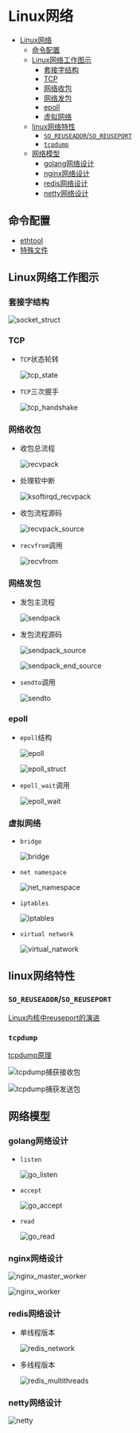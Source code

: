 # Linux网络

- [Linux网络](#linux网络)
  - [命令配置](#命令配置)
  - [Linux网络工作图示](#linux网络工作图示)
    - [套接字结构](#套接字结构)
    - [TCP](#tcp)
    - [网络收包](#网络收包)
    - [网络发包](#网络发包)
    - [epoll](#epoll)
    - [虚拟网络](#虚拟网络)
  - [linux网络特性](#linux网络特性)
    - [```SO_REUSEADDR```/```SO_REUSEPORT```](#so_reuseaddrso_reuseport)
    - [```tcpdump```](#tcpdump)
  - [网络模型](#网络模型)
    - [golang网络设计](#golang网络设计)
    - [nginx网络设计](#nginx网络设计)
    - [redis网络设计](#redis网络设计)
    - [netty网络设计](#netty网络设计)

## 命令配置

- [ethtool](../tools/command.md#ethtool)
- [特殊文件](../tools/command.md#特殊文件)

## Linux网络工作图示

### 套接字结构

![socket_struct](https://github.com/gongluck/images/blob/main/Network/socket_struct.png)

### TCP

- ```TCP```状态轮转

  ![tcp_state](https://github.com/gongluck/images/blob/main/Network/tcp_state.png)

- ```TCP```三次握手

  ![tcp_handshake](https://github.com/gongluck/images/blob/main/Network/tcp_handshake.png)

### 网络收包

- 收包总流程

  ![recvpack](https://github.com/gongluck/images/blob/main/Network/recvpack.png)

- 处理软中断

  ![ksoftirqd_recvpack](https://github.com/gongluck/images/blob/main/Network/ksoftirqd_recvpack.png)

- 收包流程源码

  ![recvpack_source](https://github.com/gongluck/images/blob/main/Network/recvpack_source.png)

- ```recvfrom```调用

  ![recvfrom](https://github.com/gongluck/images/blob/main/Network/recvfrom.png)

### 网络发包

- 发包主流程

  ![sendpack](https://github.com/gongluck/images/blob/main/Network/sendpack.png)

- 发包流程源码

  ![sendpack_source](https://github.com/gongluck/images/blob/main/Network/sendpack_source.png)

  ![sendpack_end_source](https://github.com/gongluck/images/blob/main/Network/sendpack_end_source.png)

- ```sendto```调用

  ![sendto](https://github.com/gongluck/images/blob/main/Network/sendto.png)


### epoll

- ```epoll```结构

  ![epoll](https://github.com/gongluck/images/blob/main/Network/epoll.png)

  ![epoll_struct](https://github.com/gongluck/images/blob/main/Network/epoll_struct.png)

- ```epoll_wait```调用

  ![epoll_wait](https://github.com/gongluck/images/blob/main/Network/epoll_wait.png)

### 虚拟网络

- ```bridge```

  ![bridge](https://github.com/gongluck/images/blob/main/Network/bridge.png)

- ```net namespace```

  ![net_namespace](https://github.com/gongluck/images/blob/main/Network/net_namespace.png)

- ```iptables```

  ![iptables](https://github.com/gongluck/images/blob/main/Network/iptables.png)

- ```virtual network```

  ![virtual_natwork](https://github.com/gongluck/images/blob/main/Network/virtual_natwork.png)

## linux网络特性

### ```SO_REUSEADDR```/```SO_REUSEPORT```

[Linux内核中reuseport的演进](https://segmentfault.com/a/1190000020524323)

### ```tcpdump```

[tcpdump原理](../code/tcpdump)

![tcpdump捕获接收包](https://github.com/gongluck/images/blob/main/Network/tcpdump_recv.png)

![tcpdump捕获发送包](https://github.com/gongluck/images/blob/main/Network/tcpdump_send.png)

## 网络模型

### golang网络设计

- ```listen```

  ![go_listen](https://github.com/gongluck/images/blob/main/Network/go_listen.png)

- ```accept```

  ![go_accept](https://github.com/gongluck/images/blob/main/Network/go_accept.png)

- ```read```

  ![go_read](https://github.com/gongluck/images/blob/main/Network/go_read.png)

### nginx网络设计

![nginx_master_worker](https://github.com/gongluck/images/blob/main/Network/nginx_master_worker.png)

![nginx_worker](https://github.com/gongluck/images/blob/main/Network/nginx_worker.png)

### redis网络设计

- 单线程版本

  ![redis_network](https://github.com/gongluck/images/blob/main/Network/redis_network.png)

- 多线程版本

  ![redis_multithreads](https://github.com/gongluck/images/blob/main/Network/redis_multithreads.png)

### netty网络设计

![netty](https://github.com/gongluck/images/blob/main/Network/netty.png)
